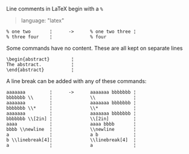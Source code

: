 Line comments in LaTeX begin with a `%`

> language: "latex"

    % one two       ¦      ->      % one two three ¦
    % three four    ¦              % four

Some commands have no content. These are all kept on separate lines

    \begin{abstract}        ¦
    The abstract.           ¦
    \end{abstract}          ¦



A line break can be added with any of these commands:

    aaaaaaa         ¦      ->      aaaaaaa bbbbbbb ¦
    bbbbbbb \\      ¦              \\              ¦
    aaaaaaa         ¦              aaaaaaa bbbbbbb ¦
    bbbbbbb \\*     ¦              \\*             ¦
    aaaaaaa         ¦              aaaaaaa bbbbbbb ¦
    bbbbbbb \\[2in] ¦              \\[2in]         ¦
    aaaa            ¦              aaaa bbbb       ¦
    bbbb \\newline  ¦              \\newline       ¦
    a               ¦              a b             ¦
    b \\linebreak[4]¦              \\linebreak[4]  ¦
    a               ¦              a               ¦
